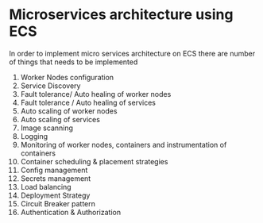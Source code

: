 

# Microservices architecture using ECS

In order to implement micro services architecture on ECS there are number of things that needs to be implemented

1. Worker Nodes configuration
2. Service Discovery
3. Fault tolerance/ Auto healing of worker nodes
4. Fault tolerance / Auto healing of services
5. Auto scaling of worker nodes
6. Auto scaling of services
7. Image scanning
8. Logging
9. Monitoring of worker nodes, containers and instrumentation of containers
10. Container scheduling & placement strategies
11. Config management
12. Secrets management
13. Load balancing
14. Deployment Strategy
15. Circuit Breaker pattern
16. Authentication & Authorization
